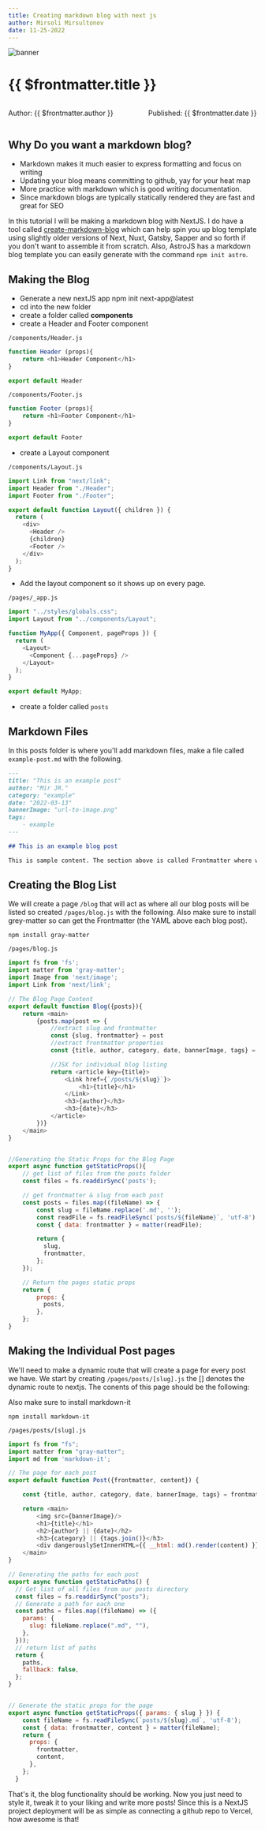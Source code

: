 ```yaml
---
title: Creating markdown blog with next js
author: Mirsoli Mirsultonov
date: 11-25-2022
---
```


![banner](https://raw.githubusercontent.com/ilosrim/imgs/master/dev//nextjs-markdown2.png)

# {{ $frontmatter.title }}

<div style="width:100%; display:flex; justify-content: space-between;">
  <p>Author: {{ $frontmatter.author }}</p>
  <p>Published: {{ $frontmatter.date }}</p>
</div>

## Why Do you want a markdown blog?

- Markdown makes it much easier to express formatting and focus on writing
- Updating your blog means committing to github, yay for your heat map
- More practice with markdown which is good writing documentation.
- Since markdown blogs are typically statically rendered they are fast and great for SEO

In this tutorial I will be making a markdown blog with NextJS. I do have a tool called [create-markdown-blog](https://www.npmjs.com/package/create-markdown-blog) which can help spin you up blog template using slightly older versions of Next, Nuxt, Gatsby, Sapper and so forth if you don't want to assemble it from scratch. Also, AstroJS has a markdown blog template you can easily generate with the command `npm init astro`.

## Making the Blog

- Generate a new nextJS app npm init next-app@latest
- cd into the new folder
- create a folder called **components**
- create a Header and Footer component

`/components/Header.js`
```javascript
function Header (props){
    return <h1>Header Component</h1>
}

export default Header
```
`/components/Footer.js`
```javascript
function Footer (props){
    return <h1>Footer Component</h1>
}

export default Footer
```
- create a Layout component

`/components/Layout.js`
```javascript
import Link from "next/link";
import Header from "./Header";
import Footer from "./Footer";

export default function Layout({ children }) {
  return (
    <div>
      <Header />
      {children}
      <Footer />
    </div>
  );
}
```
- Add the layout component so it shows up on every page.

`/pages/_app.js`
```javascript
import "../styles/globals.css";
import Layout from "../components/Layout";

function MyApp({ Component, pageProps }) {
  return (
    <Layout>
      <Component {...pageProps} />
    </Layout>
  );
}

export default MyApp;
```

- create a folder called `posts`

## Markdown Files

In this posts folder is where you'll add markdown files, make a file called `example-post.md` with the following.

```markdown
---
title: "This is an example post"
author: "Mir JR."
category: "example"
date: "2022-03-13"
bannerImage: "url-to-image.png"
tags:
    - example
---

## This is an example blog post

This is sample content. The section above is called Frontmatter where we can add post metadata like title and author. You can add as little or as many properties in the frontmatter using YAML syntax.
```

## Creating the Blog List

We will create a page `/blog` that will act as where all our blog posts will be listed so created `/pages/blog.js` with the following. Also make sure to install grey-matter so can get the Frontmatter (the YAML above each blog post).

```npm install gray-matter```

`/pages/blog.js`
```javascript
import fs from 'fs';
import matter from 'gray-matter';
import Image from 'next/image';
import Link from 'next/link';

// The Blog Page Content
export default function Blog({posts}){
    return <main>
        {posts.map(post => {
            //extract slug and frontmatter
            const {slug, frontmatter} = post
            //extract frontmatter properties
            const {title, author, category, date, bannerImage, tags} = frontmatter

            //JSX for individual blog listing
            return <article key={title}>
                <Link href={`/posts/${slug}`}>
                    <h1>{title}</h1>
                </Link>
                <h3>{author}</h3>
                <h3>{date}</h3>
            </article>
        })}
    </main>
}


//Generating the Static Props for the Blog Page
export async function getStaticProps(){
    // get list of files from the posts folder
    const files = fs.readdirSync('posts');

    // get frontmatter & slug from each post
    const posts = files.map((fileName) => {
        const slug = fileName.replace('.md', '');
        const readFile = fs.readFileSync(`posts/${fileName}`, 'utf-8');
        const { data: frontmatter } = matter(readFile);

        return {
          slug,
          frontmatter,
        };
    });

    // Return the pages static props
    return {
        props: {
          posts,
        },
    };
}
```

## Making the Individual Post pages

We'll need to make a dynamic route that will create a page for every post we have. We start by creating `/pages/posts/[slug].js` the [] denotes the dynamic route to nextjs. The conents of this page should be the following:

Also make sure to install markdown-it

```npm install markdown-it```

`/pages/posts/[slug].js`
```javascript
import fs from "fs";
import matter from "gray-matter";
import md from 'markdown-it';

// The page for each post
export default function Post({frontmatter, content}) {

    const {title, author, category, date, bannerImage, tags} = frontmatter

    return <main>
        <img src={bannerImage}/>
        <h1>{title}</h1>
        <h2>{author} || {date}</h2>
        <h3>{category} || {tags.join()}</h3>
        <div dangerouslySetInnerHTML={{ __html: md().render(content) }} />
    </main>
}

// Generating the paths for each post
export async function getStaticPaths() {
  // Get list of all files from our posts directory
  const files = fs.readdirSync("posts");
  // Generate a path for each one
  const paths = files.map((fileName) => ({
    params: {
      slug: fileName.replace(".md", ""),
    },
  }));
  // return list of paths
  return {
    paths,
    fallback: false,
  };
}


// Generate the static props for the page
export async function getStaticProps({ params: { slug } }) {
    const fileName = fs.readFileSync(`posts/${slug}.md`, 'utf-8');
    const { data: frontmatter, content } = matter(fileName);
    return {
      props: {
        frontmatter,
        content,
      },
    };
  }
```

That's it, the blog functionality should be working. Now you just need to style it, tweak it to your liking and write more posts! Since this is a NextJS project deployment will be as simple as connecting a github repo to Vercel, how awesome is that!